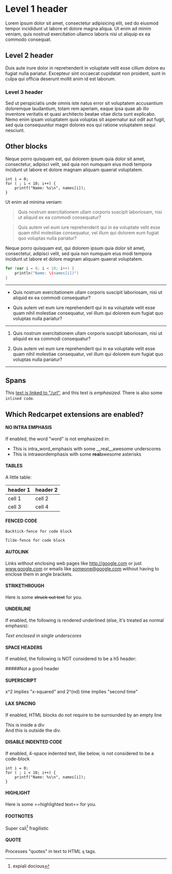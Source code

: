 
# Level 1 header

Lorem ipsum dolor sit amet, consectetur adipisicing elit,
sed do eiusmod tempor incididunt ut labore et dolore magna
aliqua. Ut enim ad minim veniam, quis nostrud exercitation
ullamco laboris nisi ut aliquip ex ea commodo consequat.

## Level 2 header

Duis aute irure dolor in reprehenderit in voluptate velit esse cillum
dolore eu fugiat nulla pariatur. Excepteur sint occaecat cupidatat non
proident, sunt in culpa qui officia deserunt mollit anim id est laborum.

### Level 3 header

Sed ut perspiciatis unde omnis iste natus error sit voluptatem
accusantium doloremque laudantium, totam rem aperiam, eaque ipsa quae ab
illo inventore veritatis et quasi architecto beatae vitae dicta sunt
explicabo. Nemo enim ipsam voluptatem quia voluptas sit aspernatur aut
odit aut fugit, sed quia consequuntur magni dolores eos qui ratione
voluptatem sequi nesciunt.

## Other blocks

Neque porro quisquam est, qui dolorem ipsum quia dolor sit amet,
consectetur, adipisci velit, sed quia non numquam eius modi tempora
incidunt ut labore et dolore magnam aliquam quaerat voluptatem.

    int i = 0;
    for ( ; i < 10; i++) {
        printf("Name: %s\n", names[i]);
    }

Ut enim ad minima veniam:

> Quis nostrum exercitationem ullam corporis suscipit laboriosam, nisi ut
> aliquid ex ea commodi consequatur?

> Quis autem vel eum iure reprehenderit qui in ea voluptate velit esse
> quam nihil molestiae consequatur, vel illum qui dolorem eum fugiat quo
> voluptas nulla pariatur?

Neque porro quisquam est, qui dolorem ipsum quia dolor sit amet,
consectetur, adipisci velit, sed quia non numquam eius modi tempora
incidunt ut labore et dolore magnam aliquam quaerat voluptatem.

~~~ Swift
for (var i = 0; i < 10; i++) {
    println("Name: \(names[i])")
}
~~~

---

 *  Quis nostrum exercitationem ullam corporis suscipit laboriosam, nisi ut
    aliquid ex ea commodi consequatur?

 *  Quis autem vel eum iure reprehenderit qui in ea voluptate velit esse
    quam nihil molestiae consequatur, vel illum qui dolorem eum fugiat quo
    voluptas nulla pariatur?

***

 1. Quis nostrum exercitationem ullam corporis suscipit laboriosam, nisi ut
    aliquid ex ea commodi consequatur?

 2. Quis autem vel eum iure reprehenderit qui in ea voluptate velit esse
    quam nihil molestiae consequatur, vel illum qui dolorem eum fugiat quo
    voluptas nulla pariatur?

___

## Spans

This [text is linked to "/url"](/url "url title"), and this text is
*emphasized*. There is also some `inlined code`.

## Which Redcarpet extensions are enabled?

#### NO INTRA EMPHASIS

If enabled, the word "word" is not emphasized in:

 * This is intra_word_emphasis with some __real__awesome underscores
 * This is intra*word*emphasis with some **real**awesome asterisks

#### TABLES

A little table:

| header 1 | header 2 |
| -------- | -------- |
| cell 1   | cell 2   |
| cell 3   | cell 4   |

#### FENCED CODE

```
Backtick-fence for code block
```

~~~
Tilde-fence for code block
~~~

#### AUTOLINK

Links without enclosing web pages like http://google.com or just
www.google.com or emails like someone@google.com without having to
enclose them in angle brackets.

#### STRIKETHROUGH

Here is some ~~struck out text~~ for you.

#### UNDERLINE

If enabled, the following is rendered underlined (else, it's treated as
normal emphasis):

_Text enclosed in single underscores_

#### SPACE HEADERS

If enabled, the following is NOT considered to be a h5 header:

#####Not a good header

#### SUPERSCRIPT

x^2 implies "x-squared" and 2^(nd) time implies "second time"

#### LAX SPACING

If enabled, HTML blocks do not require to be surrounded by an empty line
<div>
    This is inside a div
</div>
And this is outside the div.

#### DISABLE INDENTED CODE

If enabled, 4-space indented text, like below, is not considered to be a code-block

    int i = 0;
    for ( ; i < 10; i++) {
        printf("Name: %s\n", names[i]);
    }

#### HIGHLIGHT

Here is some ==highlighted text== for you.

#### FOOTNOTES

Super cali[^1] fragilistic

[^1]: expiali docious

#### QUOTE

Processes "quotes" in text to HTML `q` tags.

